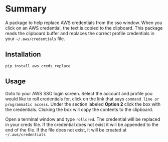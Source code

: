 # Summary
A package to help replace AWS credentials from the sso window. When you click
on an AWS credential, the text is copied to the clipboard. This package reads
the clipboard buffer and replaces the correct profile credentials in your
`~/.aws/credentials` file.

## Installation
`pip install aws_creds_replace`

## Usage
Goto to your AWS SSO login screen. Select the account and profile you would like to roll
credentials for, click on the link that says `command line or programmatic access`.
Under the section labeled **Option 2** click the box with the credentials. Clicking
the box will copy the contents to the clipboard.

Open a terminal window and type `rollcred`. The credential will be replaced in your
creds file. If the credential does not exist it will be appended to the end of the
file. If the file does not exist, it will be created at `~/.aws/credentials`
